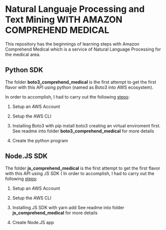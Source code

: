 # Natural Languaje Processing and Text Mining WITH AMAZON COMPREHEND MEDICAL

This repository has the beginnings of learning steps with Amazon Comprehend Medical which  is a service of Natural Language Processing for the medical area.

## Python SDK

The folder **boto3_comprehend_medical** is the first attempt to get the first flavor with this API using python (named as Boto3 into AWS ecosystem).  

In order to accomplish, I had to carry out the following [steps](https://docs.aws.amazon.com/comprehend-medical/latest/dev/comprehendmedical-gettingstarted.html):
 1. Setup an AWS Account
 2. Setup the AWS CLI
 3. Installing Boto3 with pip install boto3 creating an virtual enviroment first. See readme into  folder **boto3_comprehend_medical** for more details

 4. Create the python program


## Node.JS SDK

The folder **js_comprehend_medical** is the first attempt to get the first flavor with this API using JS SDK (
In order to accomplish, I had to carry out the following [steps](https://docs.aws.amazon.com/comprehend-medical/latest/dev/comprehendmedical-gettingstarted.html):
 1. Setup an AWS Account
 2. Setup the AWS CLI
 3. Installing JS SDK with yarn add  See readme into  folder **js_comprehend_medical** for more details

 4. Create Node.JS app



 
